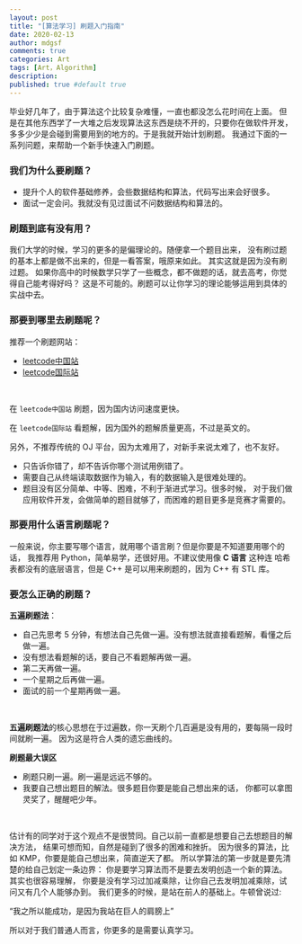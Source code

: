 ```yaml
---
layout: post
title: "[算法学习] 刷题入门指南"
date: 2020-02-13
author: mdgsf
comments: true
categories: Art
tags: [Art，Algorithm]
description:
published: true #default true
---
```


毕业好几年了，由于算法这个比较复杂难懂，一直也都没怎么花时间在上面。
但是在其他东西学了一大堆之后发现算法这东西是绕不开的，只要你在做软件开发，
多多少少是会碰到需要用到的地方的。于是我就开始计划刷题。
我通过下面的一系列问题，来帮助一个新手快速入门刷题。

### 我们为什么要刷题？

- 提升个人的软件基础修养，会些数据结构和算法，代码写出来会好很多。
- 面试一定会问。我就没有见过面试不问数据结构和算法的。

### 刷题到底有没有用？

我们大学的时候，学习的更多的是偏理论的。随便拿一个题目出来，
没有刷过题的基本上都是做不出来的，但是一看答案，哦原来如此。
其实这就是因为没有刷过题。
如果你高中的时候数学只学了一些概念，都不做题的话，就去高考，你觉得自己能考得好吗？
这是不可能的。刷题可以让你学习的理论能够运用到具体的实战中去。

### 那要到哪里去刷题呢？

推荐一个刷题网站：

- [leetcode中国站](https://leetcode-cn.com/)
- [leetcode国际站](https://leetcode.com/)

<br/>

在 `leetcode中国站` 刷题，因为国内访问速度更快。

在 `leetcode国际站` 看题解，因为国外的题解质量更高，不过是英文的。

另外，不推荐传统的 OJ 平台，因为太难用了，对新手来说太难了，也不友好。

- 只告诉你错了，却不告诉你哪个测试用例错了。
- 需要自己从终端读取数据作为输入，有的数据输入是很难处理的。
- 题目没有区分简单、中等、困难，不利于渐进式学习。很多时候，
	对于我们做应用软件开发，会做简单的题目就够了，而困难的题目更多是竞赛才需要的。

### 那要用什么语言刷题呢？

一般来说，你主要写哪个语言，就用哪个语言刷？但是你要是不知道要用哪个的话，
我推荐用 Python，简单易学，还很好用。不建议使用像 **C 语言** 这种连
哈希表都没有的底层语言，但是 C++ 是可以用来刷题的，因为 C++ 有 STL 库。

### 要怎么正确的刷题？

**五遍刷题法**：

- 自己先思考 5 分钟，有想法自己先做一遍。没有想法就直接看题解，看懂之后做一遍。
- 没有想法看题解的话，要自己不看题解再做一遍。
- 第二天再做一遍。
- 一个星期之后再做一遍。
- 面试的前一个星期再做一遍。

<br/>

**五遍刷题法**的核心思想在于过遍数，你一天刷个几百遍是没有用的，要每隔一段时间就刷一遍。
因为这是符合人类的遗忘曲线的。

**刷题最大误区**

- 刷题只刷一遍。刷一遍是远远不够的。
- 我要自己想出题目的解法。很多题目你要是能自己想出来的话，
	你都可以拿图灵奖了，醒醒吧少年。

<br/>

估计有的同学对于这个观点不是很赞同。自己以前一直都是想要自己去想题目的解决方法，
结果可想而知，自然是碰到了很多的困难和挫折。
因为很多的算法，比如 KMP，你要是能自己想出来，简直逆天了都。
所以学算法的第一步就是要先清楚的给自己划定一条边界：
你是要学习算法而不是要去发明创造一个新的算法。其实也很容易理解，
你要是没有学习过加减乘除，让你自己去发明加减乘除，试问又有几个人能够办到。
我们更多的时候，是站在前人的基础上。牛顿曾说过:

“我之所以能成功，是因为我站在巨人的肩膀上”

所以对于我们普通人而言，你更多的是需要认真学习。
